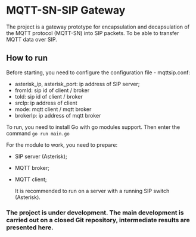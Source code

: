 # MQTT-SN-SIP Gateway
The project is a gateway prototype for encapsulation and decapsulation of the MQTT protocol (MQTT-SN) into SIP packets. To be able to transfer MQTT data over SIP.

## How to run
Before starting, you need to configure the configuration file - mqttsip.conf:
- asterisk_ip, asterisk_port: ip address of SIP server;
- fromId: sip id of client / broker
- toId: sip id of client / broker
- srcIp: ip address of client
- mode: mqtt client / mqtt broker
- brokerIp: ip address of mqtt broker


To run, you need to install Go with go modules support. Then enter the command
```go run main.go```


For the module to work, you need to prepare:
- SIP server (Asterisk);
- MQTT broker;
- MQTT client;

  It is recommended to run on a server with a running SIP switch (Asterisk).

### The project is under development. The main development is carried out on a closed Git repository, intermediate results are presented here.